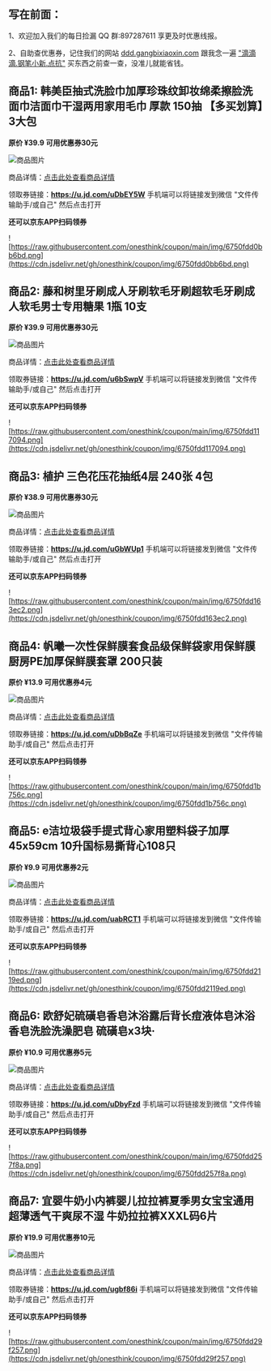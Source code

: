 ## 写在前面：

1、欢迎加入我们的每日捡漏 QQ 群:897287611 享更及时优惠线报。

2、自助查优惠券，记住我们的网站 [ddd.gangbixiaoxin.com](https://ddd.gangbixiaoxin.com) 跟我念一遍 ["滴滴滴.钢笔小新.点抗"](https://ddd.gangbixiaoxin.com) 买东西之前查一查，没准儿就能省钱。

## 商品1: 韩美臣抽式洗脸巾加厚珍珠纹卸妆绵柔擦脸洗面巾洁面巾干湿两用家用毛巾 厚款 150抽 【多买划算】3大包

**原价 ¥39.9 可用优惠券30元**

![商品图片](https://img14.360buyimg.com/pop/jfs/t1/97153/14/47380/76362/65e9237cF7e05d89c/584df25f712f5703.jpg)

商品详情：[点击此处查看商品详情](https://union-click.jd.com/jdc?e=1003156031&amp;p=JF8BAd4JK1olXwQAVFpaAE8UBV8IGlodWwEFVl5bDEwfBF9MRANLAjZbERscSkAJHTRQRA1CCVkdDwtCWhVLHTdNTwcKBENeCVAfUg8bUW9IWFJvA2Z5DScFTxBFC2xVejpHHFF8OlxfDy8Rai1fcz9iP1kCEQwZAFxXDxtxaz5sPn1cI1whaj9ecDF-YjNNOWJyEj4vVT11Ah9OewBmLmFbBhc-ekpHYSZgWztdB1VgVS4bfANjYxhsaAxhJFRrIAcIVD9IfwpzfCcTOE5hIjkCViNFZRNtbAJxVWV7PDs-CSMSYzBscjtmGxIBIz5feCtgcBxLbyJlPmVLLxkrYSN3dB1rXC9sB297Jz0ffDJFZxRoD1lgSQR3ZDkBXSlzAm8Se1lzC2R4BwcDdjtvBzkEF2sUbQUDVFlUDkwRCmo4K1sVbUdsVF9eCU8fCm04GmsVWwQAVlldCUMTBmYBK1sdWjbV-eaIgvrCi9bchdPC5KHX3eKJlsMnM18LK1sUXAQCUFlcCksnM28LK1glA2gDB1heDE0TVwFUHgtJCk8BBDBdC08UC24IHVglXwcDVlxtOHtFAy9LEiFLPX1bLQYaUxkfADJpeglUCnhsVlxabE1-QThgfyx3AgZHBhpVOEsn)

领取券链接：**https://u.jd.com/uDbEY5W** 手机端可以将链接发到微信 "文件传输助手/或自己" 然后点击打开

**还可以京东APP扫码领券**

![https://raw.githubusercontent.com/onesthink/coupon/main/img/6750fdd0bb6bd.png](https://cdn.jsdelivr.net/gh/onesthink/coupon/img/6750fdd0bb6bd.png)

## 商品2: 藤和树里牙刷成人牙刷软毛牙刷超软毛牙刷成人软毛男士专用糖果 1瓶 10支

**原价 ¥39.9 可用优惠券30元**

![商品图片](https://img14.360buyimg.com/pop/jfs/t1/235197/18/2278/70804/654cf0a4F35209978/280f7b3aa2c61b32.jpg)

商品详情：[点击此处查看商品详情](https://union-click.jd.com/jdc?e=1003156031&amp;p=JF8BAdQJK1olXwQAV1xZD0MfAl8IGloSVAEDUllZD04QB19MRANLAjZbERscSkAJHTRQRA1CCVkdDwtCWhVLHTdNTwcKBENeCVAfUg8bZRFeRj1PGFJ1Lw4leC1uQG18Ez18HlhKOlwtahNvaxIBTwdNVW8BXRwIUFxXDxtxaz5hBAZcIDcPbz90fC9_GT9NOWJ2EioFUih1Sh9ObD5lO2FYNBc-ekpzYSZ8WyxNB2VgHS4bfBRBYwxRTgxhJFRRIC0iVjxIcw9zfCcTOE5hIjkCViNFZRNqYihmA2ZwNA0kezMfdzBgci9cOQ50PQQOaC9gQhh6cC11OW1DNCw2fzJ1YDN-cj9zKk9pFSokcBMnfBlfTR5yX0JgVzwjchFhAhhzYVtOCwoOZF9tC0oXBGYOHF0cWDYyVF5tSSUXAGwKGFoRXTYDZF5bCkkVBG8JE1oVWA4yVFZaOJy6u7qCqo6d5NKc3Inkr56ev7uWk2slbQUyVF9cCksTBG4KG2slXQUyV24DZkpEC28KGF4UM1oHBAIKSgJTbW8LH1gWWwUBXG5fCUoVAV84Kz1rC1tkDhsJfzBHex9uYhgXKQ5kPR0DQCUVcw1QYzNoVFJeDFY0C0JVVjc4G2s)

领取券链接：**https://u.jd.com/u6bSwpV** 手机端可以将链接发到微信 "文件传输助手/或自己" 然后点击打开

**还可以京东APP扫码领券**

![https://raw.githubusercontent.com/onesthink/coupon/main/img/6750fdd117094.png](https://cdn.jsdelivr.net/gh/onesthink/coupon/img/6750fdd117094.png)

## 商品3: 植护 三色花压花抽纸4层 240张 4包

**原价 ¥38.9 可用优惠券30元**

![商品图片](https://img14.360buyimg.com/pop/jfs/t1/108013/39/49100/41561/660a25b8Fabd6dfe0/8f115c87529252c4.jpg)

商品详情：[点击此处查看商品详情](https://union-click.jd.com/jdc?e=1003156031&amp;p=JF8BAdwJK1olXgICV11YAUoUAl8IGlsUXQcDUVdVDEwRB19MRANLAjZbERscSkAJHTRQRA1CCVkdDwtCWhVLHTdNTwcKBENeCVAfUg8bXypJbQwUGnFVKFoLVU1XcCtjYTgUGk5lOlwAQzkUdxMIbQJgNH0EUA0ZVFxXDxtxazliLmVGIDc9WzJ0cDF_RD9NOWVyEikvUix1Ah9ObxBlOGFYKBc9ekpEYW50Wy9nAHFgHS4baElKcBh8aAxhJG5RIAciSz9IcwhzfCcTOE5hIjkCViNFZRB7bCh2GXBwPycqQS8RdAZgcjhMPkZ0PTkvaBFrBhsKTQtiFAcFNCctbj9lYCh8YglFJHVhECg0fC9sY3sKbk8XKDYKBC4WXgpkWQwKZTtIKWRGIhoaeBdnD2M4GmsWXAYFXVhaDkISM18IG2tUMwYDUF1bAU0UM244G10XXwQFVF9VCEMXC18IE1wliqu6gdTs3cOu1_GAzOKyiI--gMDVOHsnAF8IGloXXQIFVVxdOHsXAF8LKwV7XFUEVl9fCkx5X2pYRwxRDlJsVF1fDkkfB20BK1kUXAQAZG5tVA5WdTgJXCxCIQJUCVgdew98eQwJXBNyMwRfHyxefDcXdTZ9ciATWVVGCG5dOA)

领取券链接：**https://u.jd.com/uGbWUp1** 手机端可以将链接发到微信 "文件传输助手/或自己" 然后点击打开

**还可以京东APP扫码领券**

![https://raw.githubusercontent.com/onesthink/coupon/main/img/6750fdd163ec2.png](https://cdn.jsdelivr.net/gh/onesthink/coupon/img/6750fdd163ec2.png)

## 商品4: 帆曦一次性保鲜膜套食品级保鲜袋家用保鲜膜厨房PE加厚保鲜膜套罩 200只装

**原价 ¥13.9 可用优惠券4元**

![商品图片](https://img14.360buyimg.com/pop/jfs/t1/131244/12/33913/33235/640989cbFf2acea48/8c47bb9eade720c8.jpg)

商品详情：[点击此处查看商品详情](https://union-click.jd.com/jdc?e=1003156031&amp;p=JF8BAdwJK1olXwQAVl5eC00QAV8IGloTXAMGXFlcDUIfAV9MRANLAjZbERscSkAJHTRQRA1CCVkdDwtCWhVLHTdNTwcKBENeCVAfUg8bAWluGRt0O0B8MCs6TDtfZWgLbQ5MNlgCOlwPTyp0dwRMTDtXJ0AFDQIHCVxXDxtxaz5hFGFCIycHbzxkdDN-YidNOWVqEikvUi51Sm5ObxBlOGFbBhcqUEpHYW58WzhnB2FgVQwbaDlgdAxrZAxhJG5mIz0iST9IazxzfCcTOE5hIjkCViNFZRB7bz9AGHF7NDcpbBkedQZociJhIQNiLSoNfzhwXRthcCh2XHFFIiwpbTJlYCh8cg13KV9XEyo0eChsY3sKbk8XKDYHHA4BdEJ3AA94fVJUJlBDCSkWQBRRD2M4GmsWXAYFXVhaDkISM18IG2tUMwYAVFdUCEMQM244G10XXwQFVF9VCk8TC18IE1wliqu6gdTs3cOu1_GAzOKyiI--gMDVOHsnAF8IGloXXQIFVVxdOHsXAF8LKwV7XFUCAw4KDUt5X2pYRwxSB0NsVF1ZC0gQAGsBK1kUXAQAZG5tCk1xAS9pfR1rOXNlEC4VbkwUdTpRcAUVMwRQEz8-fCBTVA9KYR0SBFpYVW5dOA)

领取券链接：**https://u.jd.com/uDbBqZe** 手机端可以将链接发到微信 "文件传输助手/或自己" 然后点击打开

**还可以京东APP扫码领券**

![https://raw.githubusercontent.com/onesthink/coupon/main/img/6750fdd1b756c.png](https://cdn.jsdelivr.net/gh/onesthink/coupon/img/6750fdd1b756c.png)

## 商品5: e洁垃圾袋手提式背心家用塑料袋子加厚 45x59cm 10升国标易撕背心108只

**原价 ¥9.9 可用优惠券2元**

![商品图片](https://img14.360buyimg.com/pop/jfs/t1/245664/27/22185/77458/6724902dF79c900d1/84660ab6cccf00d9.jpg)

商品详情：[点击此处查看商品详情](https://union-click.jd.com/jdc?e=1003156031&amp;p=JF8BAdIJK1olXwIFVl5UDkMQBF8IGloXWgMHU1teCUgTB19MRANLAjZbERscSkAJHTRQRA1CCVkdDwtCWhVLHTdNTwcKBENeCVAfUg8bejVffA9oLVVWHyUOYCpseBtXHC18O1l_Olw0egNKYztSZxwSBnpdNT8aYFxXDxtxaz5iFHlCIzc1YTxOZC1_Yj9NOWJiEioFVTt1Sm5Oey5lP2FbIBc9ektuYSZoWy13AHVgHV8bf0lOcBh8eAxhJFRRIxcqSzwVWQpzfCcTOE5hIjkCViNFZRNhby9lWHF7NycpQTRQYydocix2Klp0NiEraChRBRlxbz1hLgZFICcqfjxfYDN-cj9wKk9hCioCYBMnewtrRjxwGlphCigjXhNpBzJMcFtJPQoOZF9tC0oXBGYOHF0cWDYyVF5tSSUXA2wKHF4lXDYCUlxfCkwXAmcOGlwcbQYKU26KpfPCid7dk-LBw47V7fmIgffDnec4K2sWbQYDVVxdDEwWAW84K1sWbQUyCjBcW00VAjxfHjVJWFZeAxYNDyUXAG0BGlMWWwYyVl9cCkknM19xQQxyCXtyBwoWcxh_YhRzbwQSK29kCyMzCiJlSzJoTwFpGgFZKAE8aQx_M284)

领取券链接：**https://u.jd.com/uabRCT1** 手机端可以将链接发到微信 "文件传输助手/或自己" 然后点击打开

**还可以京东APP扫码领券**

![https://raw.githubusercontent.com/onesthink/coupon/main/img/6750fdd2119ed.png](https://cdn.jsdelivr.net/gh/onesthink/coupon/img/6750fdd2119ed.png)

## 商品6: 欧舒妃硫磺皂香皂沐浴露后背长痘液体皂沐浴香皂洗脸洗澡肥皂 硫磺皂x3块·

**原价 ¥10.9 可用优惠券5元**

![商品图片](https://img14.360buyimg.com/pop/jfs/t1/224241/9/21729/232645/667d1d5fFf9cd69e2/e96a28639e26c9eb.jpg)

商品详情：[点击此处查看商品详情](https://union-click.jd.com/jdc?e=1003156031&amp;p=JF8BAdwJK1olXwQAVVlcDE8TA18IGloSWQAHXF5eDEwQBF9MRANLAjZbERscSkAJHTRQRA1CCVkdDwtCWhVLHTdNTwcKBENeCVAfUg8bVBhhHj1HOX5YAgoBVi9NVwd4SzNmOQJUOlwZUDMSQQpOfVhAFk9fNytUflxXDxtxaz5hBHVDIzcHajxOcDF_GTNNOWJyEj0vUi51AgdObD5mLmFbNBcpQEthYSZoWyxdAHRgVT4bfzlodQ9rUgxhJFRhLS1dTT1-awlzfCcTOE5hIjkCViNFZRB_eAJHSQV1NCc1aD90YC1-cjN8PmJ1Fig_YBt0ShRJe1llOX9mPxkpCiN-YDdrXC98B2F1N14dfiJzZhRoD1lgSQR3ZF4ETwt2aC1jeyBjIEJjEDgLDktHax8EF2sUbQUDVFlUDkwRCmo4K1sVbUdsUlpUCEgeM244G10XXwQFVF5cCU4RBl8IE1wliqu6gdTs3cOu1_GAzOKyiI--gMDVOHsnAF8IGloXXQIFVVxdOHsXAF8LKwV7XFUFUVldWh95X2pYRw0UFAVsVF1fAU8QBW8NK1kUXAQAZG5tXzx-BglafyNPC1JeCjoHXCNnUwd7f19DMwRGDCZYSi5RZWxdUBJIPnMLIm5dOA)

领取券链接：**https://u.jd.com/uDbyFzd** 手机端可以将链接发到微信 "文件传输助手/或自己" 然后点击打开

**还可以京东APP扫码领券**

![https://raw.githubusercontent.com/onesthink/coupon/main/img/6750fdd257f8a.png](https://cdn.jsdelivr.net/gh/onesthink/coupon/img/6750fdd257f8a.png)

## 商品7: 宜婴牛奶小内裤婴儿拉拉裤夏季男女宝宝通用超薄透气干爽尿不湿 牛奶拉拉裤XXXL码6片

**原价 ¥19.9 可用优惠券10元**

![商品图片](https://img14.360buyimg.com/pop/jfs/t1/243636/34/11728/120749/668bbc24F539cf516/e2274b8140894e91.jpg)

商品详情：[点击此处查看商品详情](https://union-click.jd.com/jdc?e=1003156031&amp;p=JF8BAdQJK1olXQAGV1dcC0kUA18IGlsUWQcDXVhUD0sQCl9MRANLAjZbERscSkAJHTRQRA1CCVkdDwtCWhVLHTdNTwcKBENeCVAfUg8bYRZMfQRLOEJSXSIWexkfZydSRxxuPgFlOlw9bh5iaDpNUiUWO30DIx0pX1xXDxtxazliLnVGIDcLbDJkfCh_GQ1NOWJiEj0_Uih1ShNOey5lOWFbBhcpQEthYSZsWzh3B2RgHSYbaElnagxBeAxhJFRRIz0-TT1-dz9zfCcTOE5hIjkCViNFZRNueyh2H2ZKNDcqex5JdAZacjtMNQB0PQw_aD9CRBthaz1hOXYEI1wpajxfYDN-cjtGKl95FyokYBMnVAx-bCxIDV5hTjgcXigNAGpLaSxeLQoOZF9tC0oXBGYOHF0cWDYyVF5tSSUXAm4AE1kRXTYDZF5bCkkVBG8IGl4SWwEyVFZaOJy6u7qCqo6d5NKc3Inkr56ev7uWk2slbQUyVF9cCksTBG4KG2slXQUyV24DZkpEBW0JSAwUM1oHBAILDU5WbW8LGV0dWQELUm5fCUoVAV84KzlsGWBdCjsZWEJrSBxaEz9dB1pFLz1abyUVYwldbjBAGE98VzgmCTxUdzg4G2s)

领取券链接：**https://u.jd.com/ugbf86i** 手机端可以将链接发到微信 "文件传输助手/或自己" 然后点击打开

**还可以京东APP扫码领券**

![https://raw.githubusercontent.com/onesthink/coupon/main/img/6750fdd29f257.png](https://cdn.jsdelivr.net/gh/onesthink/coupon/img/6750fdd29f257.png)

